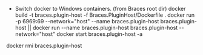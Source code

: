 - Switch docker to Windows containers.
(from Braces root dir)
docker build -t braces.plugin-host -f Braces.PluginHost/Dockerfile .
docker run -p 6969:69 --network="host" --name braces.plugin-host braces.plugin-host || docker run --name braces.plugin-host braces.plugin-host --network="host"
docker start braces.plugin-host -a

docker rmi braces.plugin-host
